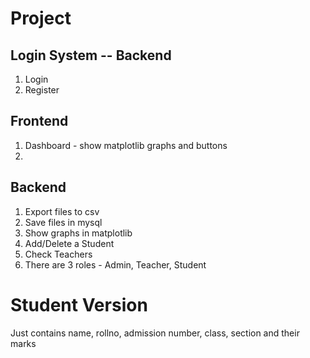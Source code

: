 # Project

## Login System -- Backend

1. Login
2. Register

## Frontend

1. Dashboard - show matplotlib graphs and buttons
2.

## Backend

1. Export files to csv
2. Save files in mysql
3. Show graphs in matplotlib
4. Add/Delete a Student
5. Check Teachers
6. There are 3 roles - Admin, Teacher, Student

# Student Version

Just contains name, rollno, admission number, class, section and their marks
